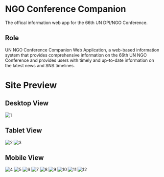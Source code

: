 # NGO Conference Companion

The offical information web app for the 66th UN DPI/NGO Conference.

## Role

UN NGO Conference Companion Web Application, a web-based information system that provides comprehensive information on the 66th UN NGO Conference and provides users with timely and up-to-date information on the latest news and SNS timelines.

# Site Preview

## Desktop View

![1](https://user-images.githubusercontent.com/3282649/44211394-cfa15c80-a1a3-11e8-894b-a7cee212868b.png)

## Tablet View

![2](https://user-images.githubusercontent.com/3282649/44211449-f2337580-a1a3-11e8-9233-bca3057798a9.png)
![3](https://user-images.githubusercontent.com/3282649/44211453-f2337580-a1a3-11e8-9dea-bb46ff34e102.png)

## Mobile View

![4](https://user-images.githubusercontent.com/3282649/44211454-f2337580-a1a3-11e8-8e7f-2d53a26ef458.png)
![5](https://user-images.githubusercontent.com/3282649/44211455-f2337580-a1a3-11e8-977c-67b124748ef2.png)
![6](https://user-images.githubusercontent.com/3282649/44211456-f2cc0c00-a1a3-11e8-80d6-a7b10e5d1553.png)
![7](https://user-images.githubusercontent.com/3282649/44211457-f2cc0c00-a1a3-11e8-9c73-afb095d083de.png)
![8](https://user-images.githubusercontent.com/3282649/44211458-f2cc0c00-a1a3-11e8-8c18-35b1f07d4aa5.png)
![9](https://user-images.githubusercontent.com/3282649/44211459-f364a280-a1a3-11e8-94c2-8686a33e037b.png)
![10](https://user-images.githubusercontent.com/3282649/44211460-f364a280-a1a3-11e8-81b0-931e724f2a06.png)
![11](https://user-images.githubusercontent.com/3282649/44211463-f364a280-a1a3-11e8-9251-dab7b604880d.png)
![12](https://user-images.githubusercontent.com/3282649/44211464-f364a280-a1a3-11e8-8d50-a5873ed06900.png)
